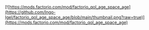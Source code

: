 [![https://mods.factorio.com/mod/factorio_qol_age_space_age](https://github.com/Ingo-Igel/factorio_qol_age_space_age/blob/main/thumbnail.png?raw=true)](https://mods.factorio.com/mod/factorio_qol_age_space_age)
